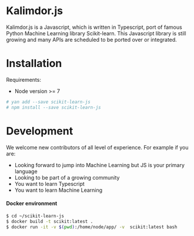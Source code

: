 # Kalimdor.js

Kalimdor.js is a Javascript, which is written in Typescript, port of 
famous Python Machine Learning library Scikit-learn. This Javascript library is
still growing and many APIs are scheduled to be ported over or integrated. 

# Installation

Requirements:

- Node version >= 7

```bash
# yan add --save scikit-learn-js
# npm install --save scikit-learn-js
```

# Development

We welcome new contributors of all level of experience. For example if you are:

- Looking forward to jump into Machine Learning but JS is your primary language
- Looking to be part of a growing community
- You want to learn Typescript
- You want to learn Machine Learning

#### Docker environment

```bash
$ cd ~/scikit-learn-js
$ docker build -t scikit:latest .
$ docker run -it -v $(pwd):/home/node/app/ -v  scikit:latest bash
```


